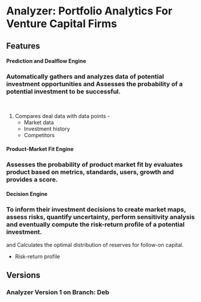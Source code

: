 # Analyzer: Portfolio Analytics For Venture Capital Firms


## Features

#### Prediction and Dealflow Engine
### Automatically gathers and analyzes data of potential investment opportunities and Assesses the probability of a potential investment to be successful.
 
1) Compares deal data with data points - 
    - Market data
    - Investment history
    - Competitors

#### Product-Market Fit Engine
### Assesses the probability of product market fit by evaluates product based on metrics, standards, users, growth and provides a score.


#### Decision Engine
###  To inform their investment decisions to create market maps, assess risks, quantify uncertainty, perform sensitivity analysis and eventually compute the risk-return profile of a potential investment.
and Calculates the optimal distribution of reserves for follow-on capital.

- Risk-return profile


## Versions
### Analyzer Version 1 on Branch: Deb
